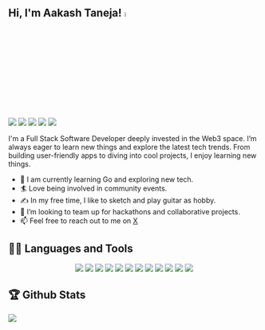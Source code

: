 <h2 align="left"> Hi, I'm Aakash Taneja! <img src="https://media.giphy.com/media/hvRJCLFzcasrR4ia7z/giphy.gif" width="5%"> </h2>

[<img src="https://img.shields.io/badge/Twitter-1DA1F2?style=for-the-badge&logo=twitter&logoColor=white">](https://twitter.com/aakashtaneja6)
[<img src="https://img.shields.io/badge/linkedin-%230077B5.svg?&style=for-the-badge&logo=linkedin&logoColor=white">](https://www.linkedin.com/in/aakash-taneja)
[<img src="https://img.shields.io/badge/instagram-%23E4405F.svg?&style=for-the-badge&logo=instagram&logoColor=white">](https://www.instagram.com/aakash_taneja)
[<img src="https://img.shields.io/badge/Portfolio-%23B8FF1F.svg?&style=for-the-badge">](https://aakashtaneja.vercel.app/)
[<img src="https://img.shields.io/badge/Gmail-D14836?style=for-the-badge&logo=gmail&logoColor=white">](mailto:aakashtaneja12@gmail.com)



I'm a Full Stack Software Developer deeply invested in the Web3 space. I’m always eager to learn new things and explore the latest tech trends. From building user-friendly apps to diving into cool projects, I enjoy learning new things.

- 🌱 I am currently learning Go and exploring new tech.
- 🏄‍ Love being involved in community events.
- ✍️ In my free time, I like to sketch and play guitar as hobby.
- 👯 I’m looking to team up for hackathons and collaborative projects.
- 📫 Feel free to reach out to me on [X](https://www.twitter.com/aakashtaneja6)

## 👨‍💻 Languages and Tools

<p align="center">
  <img src="https://img.shields.io/badge/-JavaScript-F7DF1E?style=flat&logo=javascript&logoColor=black" />
  <img src="https://img.shields.io/badge/-TypeScript-007ACC?style=flat&logo=typescript&logoColor=white" />
  <img src="https://img.shields.io/badge/-React-61DAFB?style=flat&logo=react&logoColor=black" />
  <img src="https://img.shields.io/badge/-Node.js-339933?style=flat&logo=node.js&logoColor=white" />
  <img src="https://img.shields.io/badge/-MongoDB-47A248?style=flat&logo=mongodb&logoColor=white" />
  <img src="https://img.shields.io/badge/-Rust-000000?style=flat&logo=rust&logoColor=white" />
  <img src="https://img.shields.io/badge/-Go-00ADD8?style=flat&logo=go&logoColor=white" />
  <img src="https://img.shields.io/badge/-Solidity-363636?style=flat&logo=solidity" />
  <img src="https://img.shields.io/badge/-IPFS-65C2CB?style=flat&logo=ipfs&logoColor=white" />
  <img src="https://img.shields.io/badge/-Ethereum-3C3C3D?style=flat&logo=ethereum&logoColor=white" />
  <img src="https://img.shields.io/badge/-Git-F05032?style=flat&logo=git&logoColor=white" />
  <img src="https://img.shields.io/badge/-Docker-2496ED?style=flat&logo=docker&logoColor=white" />
</p>

## 🏆 Github Stats

<a href="https://github.com/aakash-taneja/aakash-taneja">
  <img src="https://github-readme-stats-git-masterrstaa-rickstaa.vercel.app/api/top-langs/?username=aakash-taneja&title_color=ffffff&text_color=c9cacc&icon_color=2bbc8a&bg_color=1d1f21&layout=compact&hide=html,css" />
</a>

<!--
<img  src="https://github-readme-stats.vercel.app/api?username=aakash-taneja&show_icons=true&hide_border=true&theme=dark" width="45%" align="right" >
<img src = "https://github-readme-stats-eight-theta.vercel.app/api/top-langs/?username=aakash-taneja&layout=compact&langs_count=8&hide_border=true" >
<img  src="https://github-readme-stats.vercel.app/api?username=aakash-taneja&show_icons=true&theme=radical&count_private=true" height="150px" />
<img src="https://github-readme-streak-stats.herokuapp.com/?user=aakash-taneja&theme=radical" height="150px" />
-->
